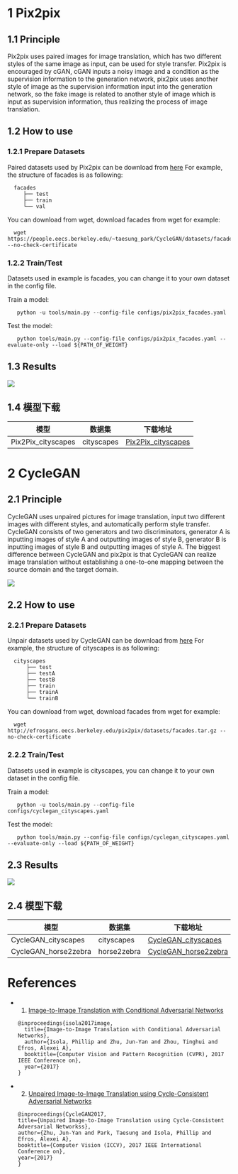 # 1 Pix2pix

## 1.1 Principle

  Pix2pix uses paired images for image translation, which has two different styles of the same image as input, can be used for style transfer. Pix2pix is encouraged by cGAN, cGAN inputs a noisy image and a condition as the supervision information to the generation network, pix2pix uses another style of image as the supervision information input into the generation network, so the fake image is related to another style of image which is input as supervision information, thus realizing the process of image translation.

## 1.2 How to use  

### 1.2.1 Prepare Datasets

  Paired datasets used by Pix2pix can be download from [here](http://efrosgans.eecs.berkeley.edu/pix2pix/datasets/)
  For example, the structure of facades is as following:
  ```
    facades
       ├── test
       ├── train
       └── val
  ```
  You can download from wget, download facades from wget for example:
  ```
    wget https://people.eecs.berkeley.edu/~taesung_park/CycleGAN/datasets/facades.zip --no-check-certificate
  ```

### 1.2.2 Train/Test

  Datasets used in example is facades, you can change it to your own dataset in the config file.

  Train a model:
  ```
     python -u tools/main.py --config-file configs/pix2pix_facades.yaml
  ```

  Test the model:
  ```
     python tools/main.py --config-file configs/pix2pix_facades.yaml --evaluate-only --load ${PATH_OF_WEIGHT}
  ```

## 1.3 Results

![](../imgs/horse2zebra.png)

## 1.4 模型下载
| 模型 | 数据集 | 下载地址 |
|---|---|---|
| Pix2Pix_cityscapes  | cityscapes | [Pix2Pix_cityscapes](https://paddlegan.bj.bcebos.com/models/Pix2Pix_cityscapes.pdparams)



# 2 CycleGAN

## 2.1 Principle

   CycleGAN uses unpaired pictures for image translation, input two different images with different styles, and automatically perform style transfer. CycleGAN consists of two generators and two discriminators, generator A is inputting images of style A and outputting images of style B, generator B is inputting images of style B and outputting images of style A. The biggest difference between CycleGAN and pix2pix is that CycleGAN can realize image translation without establishing a one-to-one mapping between the source domain and the target domain.

![](../imgs/cyclegan.png)

## 2.2 How to use

### 2.2.1 Prepare Datasets

  Unpair datasets used by CycleGAN can be download from [here](https://people.eecs.berkeley.edu/~taesung_park/CycleGAN/datasets/)
  For example, the structure of cityscapes is as following:
  ```
    cityscapes
        ├── test
        ├── testA
        ├── testB
        ├── train
        ├── trainA
        └── trainB
  ```
  You can download from wget, download facades from wget for example:
  ```
    wget http://efrosgans.eecs.berkeley.edu/pix2pix/datasets/facades.tar.gz --no-check-certificate
  ```

### 2.2.2 Train/Test

  Datasets used in example is cityscapes, you can change it to your own dataset in the config file.

  Train a model:
  ```
     python -u tools/main.py --config-file configs/cyclegan_cityscapes.yaml
  ```

  Test the model:
  ```
     python tools/main.py --config-file configs/cyclegan_cityscapes.yaml --evaluate-only --load ${PATH_OF_WEIGHT}
  ```

## 2.3 Results

![](../imgs/A2B.png)

## 2.4 模型下载
| 模型 | 数据集 | 下载地址 |
|---|---|---|
| CycleGAN_cityscapes  | cityscapes | [CycleGAN_cityscapes](https://paddlegan.bj.bcebos.com/models/CycleGAN_cityscapes.pdparams) |
| CycleGAN_horse2zebra | horse2zebra | [CycleGAN_horse2zebra](https://paddlegan.bj.bcebos.com/models/CycleGAN_horse2zebra.pdparams)


# References

- 1. [Image-to-Image Translation with Conditional Adversarial Networks](https://arxiv.org/abs/1611.07004)

  ```
  @inproceedings{isola2017image,
    title={Image-to-Image Translation with Conditional Adversarial Networks},
    author={Isola, Phillip and Zhu, Jun-Yan and Zhou, Tinghui and Efros, Alexei A},
    booktitle={Computer Vision and Pattern Recognition (CVPR), 2017 IEEE Conference on},
    year={2017}
  }
  ```

- 2. [Unpaired Image-to-Image Translation using Cycle-Consistent Adversarial Networks](https://arxiv.org/abs/1703.10593)

  ```
  @inproceedings{CycleGAN2017,
  title={Unpaired Image-to-Image Translation using Cycle-Consistent Adversarial Networkss},
  author={Zhu, Jun-Yan and Park, Taesung and Isola, Phillip and Efros, Alexei A},
  booktitle={Computer Vision (ICCV), 2017 IEEE International Conference on},
  year={2017}
  }
  ```
